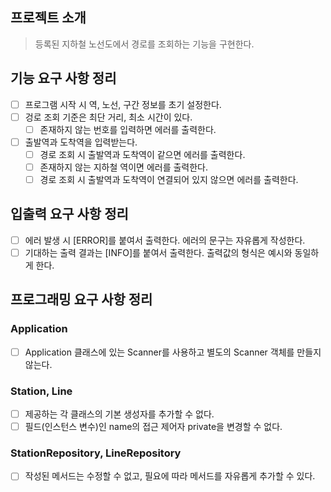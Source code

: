## 프로젝트 소개

> 등록된 지하철 노선도에서 경로를 조회하는 기능을 구현한다.

## 기능 요구 사항 정리

- [ ] 프로그램 시작 시 역, 노선, 구간 정보를 초기 설정한다.
- [ ] 겅로 조회 기준은 최단 거리, 최소 시간이 있다.
  - [ ] 존재하지 않는 번호를 입력하면 에러를 출력한다.
- [ ] 출발역과 도착역을 입력받는다.
  - [ ] 경로 조회 시 출발역과 도착역이 같으면 에러를 출력한다.
  - [ ] 존재하지 않는 지하철 역이면 에러를 출력한다.
  - [ ] 경로 조회 시 출발역과 도착역이 연결되어 있지 않으면 에러를 출력한다.

## 입출력 요구 사항 정리

- [ ] 에러 발생 시 [ERROR]를 붙여서 출력한다. 에러의 문구는 자유롭게 작성한다.
- [ ] 기대하는 출력 결과는 [INFO]를 붙여서 출력한다. 출력값의 형식은 예시와 동일하게 한다.

## 프로그래밍 요구 사항 정리

### Application

- [ ] Application 클래스에 있는 Scanner를 사용하고 별도의 Scanner 객체를 만들지 않는다.

### Station, Line

- [ ] 제공하는 각 클래스의 기본 생성자를 추가할 수 없다.
- [ ] 필드(인스턴스 변수)인 name의 접근 제어자 private을 변경할 수 없다.

### StationRepository, LineRepository

- [ ] 작성된 메서드는 수정할 수 없고, 필요에 따라 메서드를 자유롭게 추가할 수 있다.